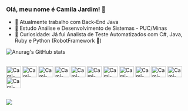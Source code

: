 ### Olá, meu nome é Camila Jardim! 👋

- 🔭 Atualmente trabalho com Back-End Java 
- 🌱 Estudo Análise e Desenvolvimento de Sistemas - PUC/Minas
- 🐞 Curiosidade: Já  fui Analista de Teste Automatizados com C#, Java, Ruby e Python (RobotFramework 🤖)

![Anurag's GitHub stats](https://github-readme-stats.vercel.app/api?username=camijardim&count_private=true&hide=contribs,prs&show_icons=true&theme=tokyonight)


<div style="display: inline_block"><br>
<img align="center" alt="Cami-Java" height="30" width="40" src="https://cdn.jsdelivr.net/gh/devicons/devicon/icons/java/java-original-wordmark.svg" />
<img align="center" alt="Cami-Postgres" height="30" width="40" src="https://cdn.jsdelivr.net/gh/devicons/devicon/icons/postgresql/postgresql-original-wordmark.svg" />
<img align="center" alt="Cami-SpringColor" height="30" width="40" src="https://cdn.jsdelivr.net/gh/devicons/devicon/icons/spring/spring-original-wordmark.svg" />
<img align="center" alt="Cami-Cucumber" height="30" width="40" src="https://cdn.jsdelivr.net/gh/devicons/devicon/icons/cucumber/cucumber-plain.svg" />
<img align="center" alt="Cami-Docker" height="30" width="40" src="https://cdn.jsdelivr.net/gh/devicons/devicon/icons/docker/docker-original-wordmark.svg" />
<img align="center" alt="Cami-Git" height="30" width="40"  src="https://cdn.jsdelivr.net/gh/devicons/devicon/icons/git/git-original-wordmark.svg" />
<img align="center" alt="Cami-IntelliJ" height="30" width="40"  src="https://cdn.jsdelivr.net/gh/devicons/devicon/icons/intellij/intellij-original.svg" />
<img align="center" alt="Cami-Kubernetes" height="30" width="40"  src="https://cdn.jsdelivr.net/gh/devicons/devicon/icons/kubernetes/kubernetes-plain-wordmark.svg" />
<img align="center" alt="Cami-MongoDB" height="30" width="40"  src="https://cdn.jsdelivr.net/gh/devicons/devicon/icons/mongodb/mongodb-original-wordmark.svg" />
<img align="center" alt="Cami-SQL" height="30" width="40"  src="https://cdn.jsdelivr.net/gh/devicons/devicon/icons/mysql/mysql-original-wordmark.svg" />
<img align="center" alt="Cami-Oracle" height="30" width="40" src="https://cdn.jsdelivr.net/gh/devicons/devicon/icons/oracle/oracle-original.svg" />
<img align="center" alt="Cami-Tomcat" height="30" width="40"  src="https://cdn.jsdelivr.net/gh/devicons/devicon/icons/tomcat/tomcat-original-wordmark.svg" />

##

 <a href="https://www.linkedin.com/in/camila-jardim-4a1002115/" target="_blank"><img src="https://img.shields.io/badge/-LinkedIn-%230077B5?style=for-the-badge&logo=linkedin&logoColor=white" target="_blank"></a> 
          
          
          
          
          
          
          
          
          
          
          
          
          
          
          
          

</div>
